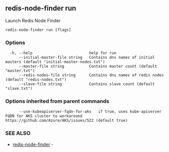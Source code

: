 ## redis-node-finder run

Launch Redis Node Finder

```
redis-node-finder run [flags]
```

### Options

```
  -h, --help                         help for run
      --initial-master-file string   Contains dns names of initial masters (default "initial-master-nodes.txt")
      --master-file string           Contains master count (default "master.txt")
      --redis-nodes-file string      Contains dns names of redis nodes (default "redis-nodes.txt")
      --slave-file string            Contains slave count (default "slave.txt")
```

### Options inherited from parent commands

```
      --use-kubeapiserver-fqdn-for-aks   if true, uses kube-apiserver FQDN for AKS cluster to workaround https://github.com/Azure/AKS/issues/522 (default true)
```

### SEE ALSO

* [redis-node-finder](redis-node-finder.md)	 - 

